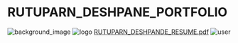 # RUTUPARN_DESHPANE_PORTFOLIO
![background_image](https://github.com/user-attachments/assets/c602c1b2-9012-4a15-9c91-136e285fa41a)
![logo](https://github.com/user-attachments/assets/8eef12ab-39db-4ecf-9592-9b6e4a6e6fcf)
[RUTUPARN_DESHPANDE_RESUME.pdf](https://github.com/user-attachments/files/19447507/RUTUPARN_DESHPANDE_RESUME.pdf)
![user](https://github.com/user-attachments/assets/7305e51b-0fe4-4944-b46e-4d53ee0d6d2c)
